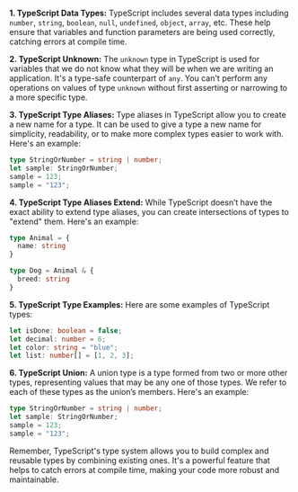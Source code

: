 **1. TypeScript Data Types:**
TypeScript includes several data types including `number`, `string`, `boolean`, `null`, `undefined`, `object`, `array`, etc. These help ensure that variables and function parameters are being used correctly, catching errors at compile time.

**2. TypeScript Unknown:**
The `unknown` type in TypeScript is used for variables that we do not know what they will be when we are writing an application. It's a type-safe counterpart of `any`. You can't perform any operations on values of type `unknown` without first asserting or narrowing to a more specific type.

**3. TypeScript Type Aliases:**
Type aliases in TypeScript allow you to create a new name for a type. It can be used to give a type a new name for simplicity, readability, or to make more complex types easier to work with. Here's an example:

```typescript
type StringOrNumber = string | number;
let sample: StringOrNumber;
sample = 123;
sample = "123";
```

**4. TypeScript Type Aliases Extend:**
While TypeScript doesn’t have the exact ability to extend type aliases, you can create intersections of types to "extend" them. Here's an example:

```typescript
type Animal = {
  name: string
}

type Dog = Animal & {
  breed: string
}
```

**5. TypeScript Type Examples:**
Here are some examples of TypeScript types:

```typescript
let isDone: boolean = false;
let decimal: number = 6;
let color: string = "blue";
let list: number[] = [1, 2, 3];
```

**6. TypeScript Union:**
A union type is a type formed from two or more other types, representing values that may be any one of those types. We refer to each of these types as the union’s members. Here's an example:

```typescript
type StringOrNumber = string | number;
let sample: StringOrNumber;
sample = 123;
sample = "123";
```

Remember, TypeScript's type system allows you to build complex and reusable types by combining existing ones. It's a powerful feature that helps to catch errors at compile time, making your code more robust and maintainable.